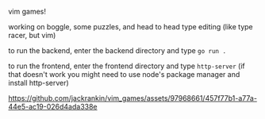 vim games!

working on boggle, some puzzles, and head to head type editing (like type racer, but vim) 

to run the backend, enter the backend directory and type `go run .`

to run the frontend, enter the frontend directory and type `http-server` (if that doesn't work you might need to use node's package manager and install http-server)


https://github.com/jackrankin/vim_games/assets/97968661/457f77b1-a77a-44e5-ac19-026d4ada338e

